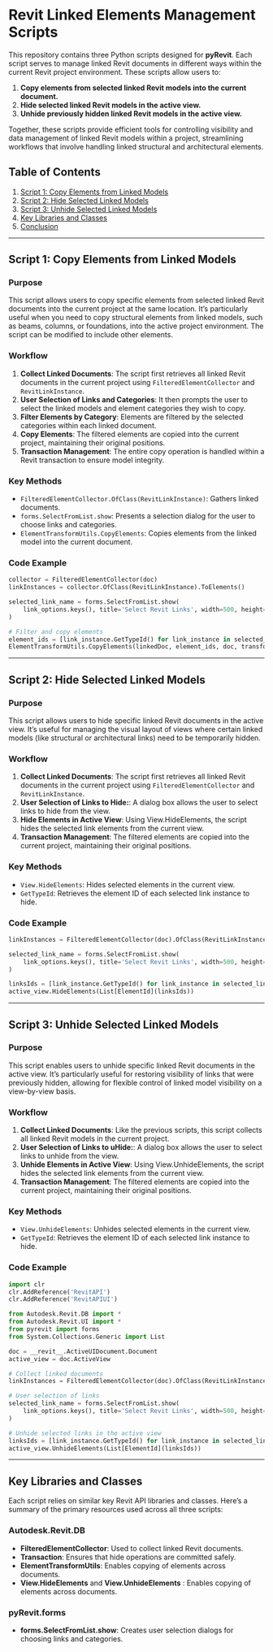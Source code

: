 # Revit Linked Elements Management Scripts

This repository contains three Python scripts designed for **pyRevit**. Each script serves to manage linked Revit documents in different ways within the current Revit project environment. These scripts allow users to:

1. **Copy elements from selected linked Revit models into the current document.**
2. **Hide selected linked Revit models in the active view.**
3. **Unhide previously hidden linked Revit models in the active view.**

Together, these scripts provide efficient tools for controlling visibility and data management of linked Revit models within a project, streamlining workflows that involve handling linked structural and architectural elements.

## Table of Contents

1. [Script 1: Copy Elements from Linked Models](#script-1-copy-elements-from-linked-models)
2. [Script 2: Hide Selected Linked Models](#script-2-hide-selected-linked-models)
3. [Script 3: Unhide Selected Linked Models](#script-3-unhide-selected-linked-models)
4. [Key Libraries and Classes](#key-libraries-and-classes)
5. [Conclusion](#conclusion)

---

## Script 1: Copy Elements from Linked Models

### Purpose

This script allows users to copy specific elements from selected linked Revit documents into the current project at the same location. It’s particularly useful when you need to copy structural elements from linked models, such as beams, columns, or foundations, into the active project environment. The script can be modified to include other elements.

### Workflow

1. **Collect Linked Documents**: The script first retrieves all linked Revit documents in the current project using `FilteredElementCollector` and `RevitLinkInstance`.
2. **User Selection of Links and Categories**: It then prompts the user to select the linked models and element categories they wish to copy.
3. **Filter Elements by Category**: Elements are filtered by the selected categories within each linked document.
4. **Copy Elements**: The filtered elements are copied into the current project, maintaining their original positions.
5. **Transaction Management**: The entire copy operation is handled within a Revit transaction to ensure model integrity.

### Key Methods

- `FilteredElementCollector.OfClass(RevitLinkInstance)`: Gathers linked documents.
- `forms.SelectFromList.show`: Presents a selection dialog for the user to choose links and categories.
- `ElementTransformUtils.CopyElements`: Copies elements from the linked model into the current document.

### Code Example

```python
collector = FilteredElementCollector(doc)
linkInstances = collector.OfClass(RevitLinkInstance).ToElements()

selected_link_name = forms.SelectFromList.show(
    link_options.keys(), title='Select Revit Links', width=500, height=400, button_name='Select Links', multiselect=True
)

# Filter and copy elements
element_ids = [link_instance.GetTypeId() for link_instance in selected_link_instances]
ElementTransformUtils.CopyElements(linkedDoc, element_ids, doc, transform, None)
```
---

## Script 2: Hide Selected Linked Models

### Purpose

This script allows users to hide specific linked Revit documents in the active view. It’s useful for managing the visual layout of views where certain linked models (like structural or architectural links) need to be temporarily hidden.

### Workflow

1. **Collect Linked Documents**: The script first retrieves all linked Revit documents in the current project using `FilteredElementCollector` and `RevitLinkInstance`.
2. **User Selection of Links to Hide:**: A dialog box allows the user to select links to hide from the view.
3. **Hide Elements in Active View**: Using View.HideElements, the script hides the selected link elements from the current view.
4. **Transaction Management**: The filtered elements are copied into the current project, maintaining their original positions.

### Key Methods

- `View.HideElements`: Hides selected elements in the current view.
- `GetTypeId`: Retrieves the element ID of each selected link instance to hide.

### Code Example

```python
linkInstances = FilteredElementCollector(doc).OfClass(RevitLinkInstance).ToElements()

selected_link_name = forms.SelectFromList.show(
    link_options.keys(), title='Select Revit Links', width=500, height=400, button_name='Select Links', multiselect=True
)

linksIds = [link_instance.GetTypeId() for link_instance in selected_link_instances]
active_view.HideElements(List[ElementId](linksIds))
```
---

## Script 3: Unhide Selected Linked Models

### Purpose

This script enables users to unhide specific linked Revit documents in the active view. It’s particularly useful for restoring visibility of links that were previously hidden, allowing for flexible control of linked model visibility on a view-by-view basis.

### Workflow

1. **Collect Linked Documents**: Like the previous scripts, this script collects all linked Revit models in the current project.
2. **User Selection of Links to uHide:**: A dialog box allows the user to select links to unhide from the view.
3. **Unhide Elements in Active View**: Using View.UnhideElements, the script hides the selected link elements from the current view.
4. **Transaction Management**: The filtered elements are copied into the current project, maintaining their original positions.

### Key Methods

- `View.UnhideElements`: Unhides selected elements in the current view.
- `GetTypeId`: Retrieves the element ID of each selected link instance to hide.

### Code Example

```python
import clr
clr.AddReference('RevitAPI')
clr.AddReference('RevitAPIUI')

from Autodesk.Revit.DB import *
from Autodesk.Revit.UI import *
from pyrevit import forms
from System.Collections.Generic import List

doc = __revit__.ActiveUIDocument.Document
active_view = doc.ActiveView

# Collect linked documents
linkInstances = FilteredElementCollector(doc).OfClass(RevitLinkInstance).ToElements()

# User selection of links
selected_link_name = forms.SelectFromList.show(
    link_options.keys(), title='Select Revit Links', width=500, height=400, button_name='Select Links', multiselect=True
)

# Unhide selected links in the active view
linksIds = [link_instance.GetTypeId() for link_instance in selected_link_instances]
active_view.UnhideElements(List[ElementId](linksIds))
```
---

## Key Libraries and Classes

Each script relies on similar key Revit API libraries and classes. Here’s a summary of the primary resources used across all three scripts:

### Autodesk.Revit.DB

- **FilteredElementCollector**: Used to collect linked Revit documents.
- **Transaction**: Ensures that hide operations are committed safely.
- **ElementTransformUtils**: Enables copying of elements across documents.
- **View.HideElements** and **View.UnhideElements** : Enables copying of elements across documents.

### pyRevit.forms

- **forms.SelectFromList.show**: Creates user selection dialogs for choosing links and categories.


